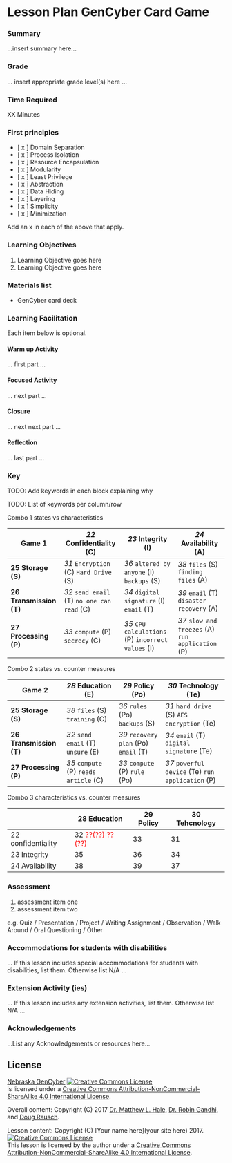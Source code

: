 # Lesson Plan GenCyber Card Game

### Summary
...insert summary here...

### Grade
... insert appropriate grade level(s) here ...

### Time Required
XX Minutes

### First principles
- [ x ] Domain Separation
- [ x ] Process Isolation
- [ x ] Resource Encapsulation
- [ x ] Modularity
- [ x ] Least Privilege
- [ x ] Abstraction
- [ x ] Data Hiding
- [ x ] Layering
- [ x ] Simplicity
- [ x ] Minimization

Add an x in each of the above that apply.

### Learning Objectives

1. Learning Objective goes here
1. Learning Objective goes here

### Materials list

* GenCyber card deck

### Learning Facilitation

Each item below is optional.

#### Warm up Activity
... first part ...

#### Focused Activity
... next part ...

#### Closure
... next next part ...

#### Reflection
... last part ...

### Key
TODO:  Add keywords in each block explaining why

TODO: List of keywords per column/row

Combo 1     states vs characteristics

| **Game 1**              | *22* Confidentiality (C)                     | *23* Integrity (I)                                 | *24* Availability (A)                             |
|-------------------------|----------------------------------------------|----------------------------------------------------|---------------------------------------------------|
| **25 Storage (S)**      | *31* `Encryption` (C) `Hard Drive` (S)       | *36* `altered by anyone` (I) `backups` (S)         | *38* `files` (S) `finding files` (A)              |
| **26 Transmission (T)** | *32*  `send email` (T) `no one can read` (C) | *34* `digital signature` (I) `email` (T)           | *39* `email` (T) `disaster recovery` (A)          |
| **27 Processing (P)**   | *33* `compute` (P) `secrecy` (C)             | *35* `CPU calculations` (P) `incorrect values` (I) | *37* `slow and freezes` (A) `run application` (P) |


Combo 2   states vs. counter measures

| **Game 2**              | *28* Education (E)                     | *29* Policy (Po)                      | *30* Technology (Te)                              |
|-------------------------|----------------------------------------|---------------------------------------|---------------------------------------------------|
| **25 Storage (S)**      | *38* `files` (S) `training` (C)        | *36* `rules` (Po) `backups` (S)       | *31* `hard drive` (S) `AES encryption` (Te)       |
| **26 Transmission (T)** | *32*  `send email` (T) `unsure` (E)    | *39* `recovery plan` (Po) `email` (T) | *34* `email` (T) `digital signature` (Te)         |
| **27 Processing (P)**   | *35* `compute` (P) `reads article` (C) | *33* `compute` (P) `rule` (Po)        | *37* `powerful device` (Te) `run application` (P) |

Combo 3    characteristics vs. counter measures 

|                    | 28 Education                                                       | 29 Policy | 30 Tehcnology |
|--------------------|--------------------------------------------------------------------|-----------|---------------|
| 22 confidentiality | 32 <font color="red">??(??)</font> <font color="red">??(??)</font> |     33    |       31      |
| 23 Integrity       |                                 35                                 |     36    |       34      |
| 24 Availability    |                                 38                                 |     39    |       37      |


### Assessment

1. assessment item one
1. assessment item two

e.g. Quiz / Presentation / Project / Writing Assignment / Observation / Walk Around / Oral Questioning / Other

### Accommodations for students with disabilities

... If this lesson includes special accommodations for students with disabilities, list them. Otherwise list N/A  ...

### Extension Activity (ies)

... If this lesson includes any extension activities, list them. Otherwise list N/A  ...

### Acknowledgements
...List any Acknowledgements or resources here...

## License
[Nebraska GenCyber](https://github.com/MLHale/nebraska-gencyber) <a rel="license" href="http://creativecommons.org/licenses/by-nc-sa/4.0/"><img alt="Creative Commons License" style="border-width:0" src="https://i.creativecommons.org/l/by-nc-sa/4.0/88x31.png" /></a><br /> is licensed under a <a rel="license" href="http://creativecommons.org/licenses/by-nc-sa/4.0/">Creative Commons Attribution-NonCommercial-ShareAlike 4.0 International License</a>.

Overall content: Copyright (C) 2017  [Dr. Matthew L. Hale](http://faculty.ist.unomaha.edu/mhale/), [Dr. Robin Gandhi](http://faculty.ist.unomaha.edu/rgandhi/), and [Doug Rausch](http://www.bellevue.edu/about/leadership/faculty/rausch-douglas).

Lesson content: Copyright (C) [Your name here](your site here) 2017.  
<a rel="license" href="http://creativecommons.org/licenses/by-nc-sa/4.0/"><img alt="Creative Commons License" style="border-width:0" src="https://i.creativecommons.org/l/by-nc-sa/4.0/88x31.png" /></a><br /><span xmlns:dct="http://purl.org/dc/terms/" property="dct:title">This lesson</span> is licensed by the author under a <a rel="license" href="http://creativecommons.org/licenses/by-nc-sa/4.0/">Creative Commons Attribution-NonCommercial-ShareAlike 4.0 International License</a>.
